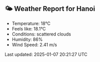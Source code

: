 <!-- WEATHER-START -->
## 🌤 Weather Report for Hanoi

- Temperature: 18°C
- Feels like: 18.1°C
- Conditions: scattered clouds
- Humidity: 86%
- Wind Speed: 2.41 m/s

Last updated: 2025-01-07 20:21:27 UTC
<!-- WEATHER-END -->
